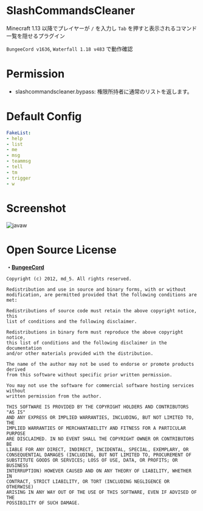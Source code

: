 # SlashCommandsCleaner
Minecraft 1.13 以降でプレイヤーが `/` を入力し `Tab` を押すと表示されるコマンド一覧を隠せるプラグイン

`BungeeCord v1636`, `Waterfall 1.18 v483` で動作確認

# Permission
- slashcommandscleaner.bypass: 権限所持者に通常のリストを返します。

# Default Config
```yaml
FakeList:
- help
- list
- me
- msg
- teammsg
- tell
- tm
- trigger
- w

```

# Screenshot

![javaw](https://github.com/PegSaba/SlashCommandsCleaner/blob/master/images/2022-04-14-21_51_43_javaw.png)

# Open Source License

**・[BungeeCord](https://github.com/SpigotMC/BungeeCord/blob/master/LICENSE)**
```
Copyright (c) 2012, md_5. All rights reserved.

Redistribution and use in source and binary forms, with or without
modification, are permitted provided that the following conditions are met:

Redistributions of source code must retain the above copyright notice, this
list of conditions and the following disclaimer.

Redistributions in binary form must reproduce the above copyright notice,
this list of conditions and the following disclaimer in the documentation
and/or other materials provided with the distribution.

The name of the author may not be used to endorse or promote products derived
from this software without specific prior written permission.

You may not use the software for commercial software hosting services without
written permission from the author.

THIS SOFTWARE IS PROVIDED BY THE COPYRIGHT HOLDERS AND CONTRIBUTORS "AS IS"
AND ANY EXPRESS OR IMPLIED WARRANTIES, INCLUDING, BUT NOT LIMITED TO, THE
IMPLIED WARRANTIES OF MERCHANTABILITY AND FITNESS FOR A PARTICULAR PURPOSE
ARE DISCLAIMED. IN NO EVENT SHALL THE COPYRIGHT OWNER OR CONTRIBUTORS BE
LIABLE FOR ANY DIRECT, INDIRECT, INCIDENTAL, SPECIAL, EXEMPLARY, OR
CONSEQUENTIAL DAMAGES (INCLUDING, BUT NOT LIMITED TO, PROCUREMENT OF
SUBSTITUTE GOODS OR SERVICES; LOSS OF USE, DATA, OR PROFITS; OR BUSINESS
INTERRUPTION) HOWEVER CAUSED AND ON ANY THEORY OF LIABILITY, WHETHER IN
CONTRACT, STRICT LIABILITY, OR TORT (INCLUDING NEGLIGENCE OR OTHERWISE)
ARISING IN ANY WAY OUT OF THE USE OF THIS SOFTWARE, EVEN IF ADVISED OF THE
POSSIBILITY OF SUCH DAMAGE.
```
